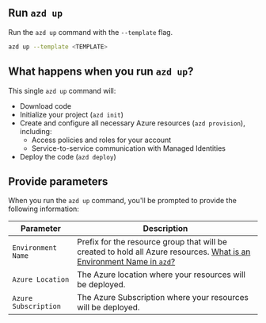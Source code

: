 ## Run `azd up`

Run the `azd up` command with the `--template` flag. 

```bash
azd up --template <TEMPLATE>
```

## What happens when you run `azd up`?

This single `azd up` command will:

- Download code
- Initialize your project (`azd init`)
- Create and configure all necessary Azure resources (`azd provision`), including:
  - Access policies and roles for your account
  - Service-to-service communication with Managed Identities
- Deploy the code (`azd deploy`)

## Provide parameters

When you run the `azd up` command, you'll be prompted to provide the following information:

| Parameter | Description |
| --------- | ----------- |
| `Environment Name` | Prefix for the resource group that will be created to hold all Azure resources. [What is an Environment Name in `azd`?](./faq.yml#what-is-an-environment-name) |
| `Azure Location`   | The Azure location where your resources will be deployed. |
| `Azure Subscription` | The Azure Subscription where your resources will be deployed. |